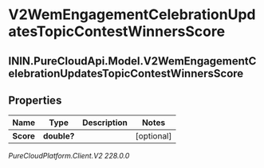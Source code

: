 # V2WemEngagementCelebrationUpdatesTopicContestWinnersScore

## ININ.PureCloudApi.Model.V2WemEngagementCelebrationUpdatesTopicContestWinnersScore

## Properties

|Name | Type | Description | Notes|
|------------ | ------------- | ------------- | -------------|
| **Score** | **double?** |  | [optional] |



_PureCloudPlatform.Client.V2 228.0.0_
